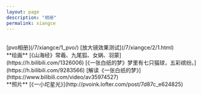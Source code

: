 ```yaml
---
layout: page
description: "相册"
permalink: xiangce
---
```

<title>相册 - 猫球社长</title>
<link rel="shortcut icon" href="/favicon.ico" type="image/x-icon"/>
<script src="/js/jquery.min.js"></script>
<br/>
[pvo相册](/7/xiangce/1_pvo/)  
[放大镜效果测试](/7/xiangce/2/1.html)  
<br>
**绘画**  
[《山海经》常羲、九尾狐、女娲、羽蒙](https://h.bilibili.com/1326006)  
[《一张白纸的梦》梦里有七只猫球，五彩缤纷。](https://h.bilibili.com/9283566)  
[解读《一张白纸的梦》](https://www.bilibili.com/video/av35974527)  
<br>
**照片**  
[《一小坨星光》](http://pvoink.lofter.com/post/7d87c_e624825)  






